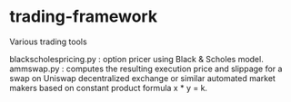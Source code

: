 # trading-framework
Various trading tools

blackscholespricing.py : option pricer using Black & Scholes model.  
ammswap.py : computes the resulting execution price and slippage for a swap on Uniswap decentralized exchange or similar automated market makers based on constant product formula x * y = k.
